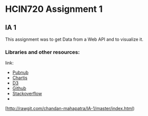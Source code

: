 # HCIN720 Assignment 1

## IA 1

This assignment was to get Data from a Web API and to visualize it.

### Libraries and other resources:
link:
* [Pubnub](https://www.pubnub.com/developers/realtime-data-streams/twitter-stream/)
* [Chartjs](http://www.chartjs.org/docs/#line-chart-introduction)
* [D3](https://d3js.org/)
* [Github](https://github.com/pubnub/tweet-emotion/blob/gh-pages/js/app.js)
* [Stackoverflow](http://stackoverflow.com/questions/17354163/dynamically-update-values-of-a-chartjs-chart)
* 
[http://rawgit.com/chandan-mahapatra/IA-1/master/index.html)


